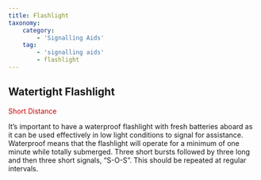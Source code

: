```yaml
---
title: Flashlight
taxonomy:
    category:
        - 'Signalling Aids'
    tag:
        - 'signalling aids'
        - flashlight
---
```


## Watertight Flashlight

<span style="color: #CC0000;">Short Distance</span>

It’s important to have a waterproof flashlight with fresh batteries aboard as it can be used effectively in low light conditions to signal for assistance. Waterproof means that the flashlight will operate for a minimum of one minute while totally submerged.  Three short bursts followed by three long and then three short signals, “S-O-S”.  This should be repeated at regular intervals.